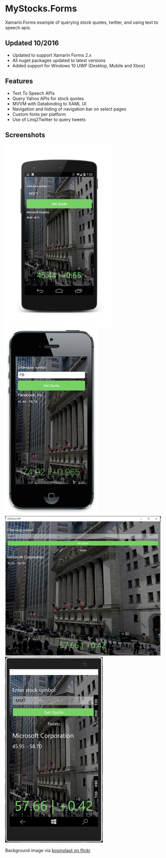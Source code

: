 MyStocks.Forms
==============

Xamarin.Forms example of querying stock quotes, twitter, and using text to speech apis.

## Updated 10/2016

* Updated to support Xamarin Forms 2.x
* All nuget packages updated to latest versions
* Added support for Windows 10 UWP (Desktop, Mobile and Xbox)

## Features

* Text To Speech APIs
* Query Yahoo APIs for stock quotes
* MVVM with Databinding to XAML UI
* Navigation and hiding of navigation bar on select pages
* Custom fonts per platform
* Use of Linq2Twitter to query tweets

## Screenshots
![](Screenshots/MyStocksAndroid.png)![](Screenshots/MyStocksiOS.png)![](Screenshots/UWPDesktopScreenshot.png)![](Screenshots/UWP-Mobile-Screenshot.png)


Background image via [kosmolaut on flickr](https://www.flickr.com/photos/helico/422215562/in/photolist-7gi33H-DiXYE-41LMv-7gvpU-azKr2q-5mCd6i-bzd4M8-aeenJC-7H6wBx-ahM4qb-nmcn9T-5gQECw-aEK49F-edJ1JT-2fsf8-6bxWCY-ir8RG8-5NgGbq-b8m6b6-91LSvi-91PE5J-adQQhL-b8n78K-fKwPcL-b8kEYe-7bJuYE-7bEEMF-7bEFsK-7bEEUr-7bJu7E-7bJuGQ-7bEEGB-7bEFgc-7bJuPY-7bJv17-7bEF2e-8LCNW2-cBZ96E-5n1X7C-5HGZbP-5APAft-af1eoM-bt4kHK-emHgto-4LWAnp-nNNgt7-nNP1kD-27pYAk-4Zyo9A-7bJutC/)


